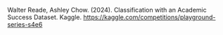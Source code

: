 Walter Reade, Ashley Chow. (2024). Classification with an Academic Success Dataset. Kaggle. https://kaggle.com/competitions/playground-series-s4e6
